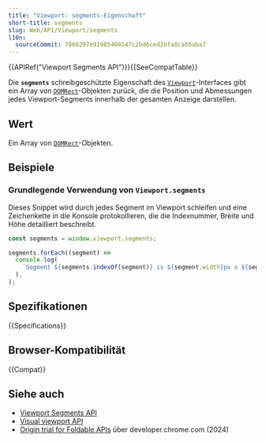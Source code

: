 ```yaml
---
title: "Viewport: segments-Eigenschaft"
short-title: segments
slug: Web/API/Viewport/segments
l10n:
  sourceCommit: 7860297e91985460147c2bd6ced2bfa8cab5aba7
---
```


{{APIRef("Viewport Segments API")}}{{SeeCompatTable}}

Die **`segments`** schreibgeschützte Eigenschaft des [`Viewport`](/de/docs/Web/API/Viewport)-Interfaces gibt ein Array von [`DOMRect`](/de/docs/Web/API/DOMRect)-Objekten zurück, die die Position und Abmessungen jedes Viewport-Segments innerhalb der gesamten Anzeige darstellen.

## Wert

Ein Array von [`DOMRect`](/de/docs/Web/API/DOMRect)-Objekten.

## Beispiele

### Grundlegende Verwendung von `Viewport.segments`

Dieses Snippet wird durch jedes Segment im Viewport schleifen und eine Zeichenkette in die Konsole protokollieren, die die Indexnummer, Breite und Höhe detailliert beschreibt.

```js
const segments = window.viewport.segments;

segments.forEach((segment) =>
  console.log(
    `Segment ${segments.indexOf(segment)} is ${segment.width}px x ${segment.height}px`,
  ),
);
```

## Spezifikationen

{{Specifications}}

## Browser-Kompatibilität

{{Compat}}

## Siehe auch

- [Viewport Segments API](/de/docs/Web/API/Viewport_segments_API)
- [Visual viewport API](/de/docs/Web/API/Visual_Viewport_API)
- [Origin trial for Foldable APIs](https://developer.chrome.com/blog/foldable-apis-ot) über developer.chrome.com (2024)
